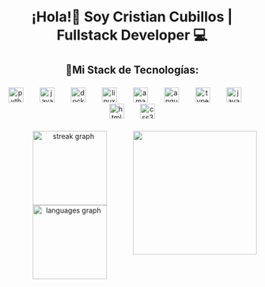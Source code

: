 <h1 align="center">¡Hola!👋 Soy Cristian Cubillos | Fullstack Developer 💻</h1>

###

<h2 align="center">🔨Mi Stack de Tecnologías:</h2>

###

<div align="center">
  <img src="https://cdn.jsdelivr.net/gh/devicons/devicon/icons/python/python-original.svg" height="30" alt="python logo"  />
  <img width="25" />
  <img src="https://cdn.jsdelivr.net/gh/devicons/devicon/icons/java/java-original.svg" height="30" alt="java logo"  />
  <img width="25" />
  <img src="https://cdn.jsdelivr.net/gh/devicons/devicon/icons/docker/docker-original.svg" height="30" alt="docker logo"  />
  <img width="25" />
  <img src="https://cdn.jsdelivr.net/gh/devicons/devicon/icons/linux/linux-original.svg" height="30" alt="linux logo"  />
  <img width="25" />
  <img src="https://skillicons.dev/icons?i=aws" height="30" alt="amazonwebservices logo"  />
  <img width="25" />
  <img src="https://cdn.jsdelivr.net/gh/devicons/devicon/icons/angular/angular-original.svg" height="30" alt="angular logo"  />
  <img width="25" />
  <img src="https://cdn.jsdelivr.net/gh/devicons/devicon/icons/typescript/typescript-original.svg" height="30" alt="typescript logo"  />
  <img width="25" />
  <img src="https://cdn.jsdelivr.net/gh/devicons/devicon/icons/javascript/javascript-original.svg" height="30" alt="javascript logo"  />
  <img width="25" />
  <img src="https://cdn.jsdelivr.net/gh/devicons/devicon/icons/html5/html5-original.svg" height="30" alt="html5 logo"  />
  <img width="25" />
  <img src="https://cdn.jsdelivr.net/gh/devicons/devicon/icons/css3/css3-original.svg" height="30" alt="css3 logo"  />
</div>

<div align="center">


<img align="right" height="250" src="https://i.giphy.com/media/v1.Y2lkPTc5MGI3NjExYXIwbngwbmlsN2gzYnFsamhxbzViemdjMm83dmdwNjBiOWVoM2F3cyZlcD12MV9pbnRlcm5hbF9naWZfYnlfaWQmY3Q9Zw/CuuSHzuc0O166MRfjt/giphy.gif"  />

###

<div align="center">
  <img src="https://streak-stats.demolab.com?user=cristianalcubo&locale=es&mode=weekly&theme=github_dark&hide_border=true&border_radius=5" height="150" alt="streak graph"  />
  <img src="https://github-readme-stats.vercel.app/api/top-langs?username=cristianalcubo&locale=es&hide_title=false&layout=compact&card_width=320&langs_count=6&theme=github_dark&hide_border=true" height="150" alt="languages graph"  />
</div>

###
